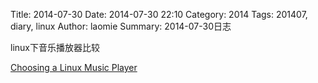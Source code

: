 Title: 2014-07-30
Date: 2014-07-30 22:10
Category: 2014
Tags: 201407, diary, linux
Author: laomie
Summary: 2014-07-30日志


linux下音乐播放器比较

[Choosing a Linux Music Player](http://thesimplecomputer.info/choosing-a-linux-music-player)
